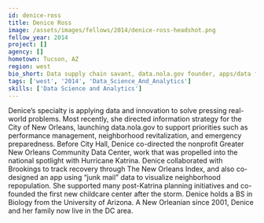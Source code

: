 ```yaml
---
id: denice-ross
title: Denice Ross
image: /assets/images/fellows/2014/denice-ross-headshot.png
fellow_year: 2014
project: []
agency: []
hometown: Tucson, AZ
region: west
bio_short: Data supply chain savant, data.nola.gov founder, apps/data for Katrina recovery. Biology, University of Arizona. Mom of four.
tags: ['west', '2014', 'Data_Science_And_Analytics']
skills: ['Data Science and Analytics']
---
```


Denice’s specialty is applying data and innovation to solve pressing real-world problems. Most recently, she directed information strategy for the City of New Orleans, launching data.nola.gov to support priorities such as performance management, neighborhood revitalization, and emergency preparedness. Before City Hall, Denice co-directed the nonprofit Greater New Orleans Community Data Center, work that was propelled into the national spotlight with Hurricane Katrina. Denice collaborated with Brookings to track recovery through The New Orleans Index, and also co-designed an app using “junk mail” data to visualize neighborhood repopulation. She supported many post-Katrina planning initiatives and co-founded the first new childcare center after the storm. Denice holds a BS in Biology from the University of Arizona. A New Orleanian since 2001, Denice and her family now live in the DC area.
